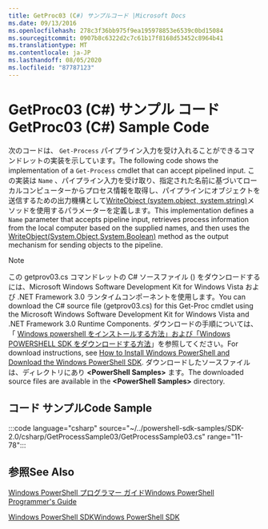 ```yaml
---
title: GetProc03 (C#) サンプルコード |Microsoft Docs
ms.date: 09/13/2016
ms.openlocfilehash: 278c3f36bb975f9ea195978853e6539c0bd15084
ms.sourcegitcommit: 0907b8c6322d2c7c61b17f8168d53452c8964b41
ms.translationtype: MT
ms.contentlocale: ja-JP
ms.lasthandoff: 08/05/2020
ms.locfileid: "87787123"
---
```

# <a name="getproc03-c-sample-code"></a><span data-ttu-id="24e70-102">GetProc03 (C#) サンプル コード</span><span class="sxs-lookup"><span data-stu-id="24e70-102">GetProc03 (C#) Sample Code</span></span>

<span data-ttu-id="24e70-103">次のコードは、 `Get-Process` パイプライン入力を受け入れることができるコマンドレットの実装を示しています。</span><span class="sxs-lookup"><span data-stu-id="24e70-103">The following code shows the implementation of a `Get-Process` cmdlet that can accept pipelined input.</span></span> <span data-ttu-id="24e70-104">この実装は `Name` 、パイプライン入力を受け取り、指定された名前に基づいてローカルコンピューターからプロセス情報を取得し、パイプラインにオブジェクトを送信するための出力機構として[WriteObject (system.object, system.string)](/dotnet/api/system.management.automation.cmdlet.writeobject?view=pscore-6.2.0#System_Management_Automation_Cmdlet_WriteObject_System_Object_System_Boolean_)メソッドを使用するパラメーターを定義します。</span><span class="sxs-lookup"><span data-stu-id="24e70-104">This implementation defines a `Name` parameter that accepts pipeline input, retrieves process information from the local computer based on the supplied names, and then uses the [WriteObject(System.Object,System.Boolean)](/dotnet/api/system.management.automation.cmdlet.writeobject?view=pscore-6.2.0#System_Management_Automation_Cmdlet_WriteObject_System_Object_System_Boolean_) method as the output mechanism for sending objects to the pipeline.</span></span>

> [!NOTE]
> <span data-ttu-id="24e70-105">この getprov03.cs コマンドレットの C# ソースファイル () をダウンロードするには、Microsoft Windows Software Development Kit for Windows Vista および .NET Framework 3.0 ランタイムコンポーネントを使用します。</span><span class="sxs-lookup"><span data-stu-id="24e70-105">You can download the C# source file (getprov03.cs) for this Get-Proc cmdlet using the Microsoft Windows Software Development Kit for Windows Vista and .NET Framework 3.0 Runtime Components.</span></span> <span data-ttu-id="24e70-106">ダウンロードの手順については、「 [Windows powershell をインストールする方法」および「Windows POWERSHELL SDK をダウンロードする方法](/powershell/scripting/developer/installing-the-windows-powershell-sdk)」を参照してください。</span><span class="sxs-lookup"><span data-stu-id="24e70-106">For download instructions, see [How to Install Windows PowerShell and Download the Windows PowerShell SDK](/powershell/scripting/developer/installing-the-windows-powershell-sdk).</span></span>
> <span data-ttu-id="24e70-107">ダウンロードしたソースファイルは、ディレクトリにあり **\<PowerShell Samples>** ます。</span><span class="sxs-lookup"><span data-stu-id="24e70-107">The downloaded source files are available in the **\<PowerShell Samples>** directory.</span></span>

## <a name="code-sample"></a><span data-ttu-id="24e70-108">コード サンプル</span><span class="sxs-lookup"><span data-stu-id="24e70-108">Code Sample</span></span>

:::code language="csharp" source="~/../powershell-sdk-samples/SDK-2.0/csharp/GetProcessSample03/GetProcessSample03.cs" range="11-78":::

## <a name="see-also"></a><span data-ttu-id="24e70-109">参照</span><span class="sxs-lookup"><span data-stu-id="24e70-109">See Also</span></span>

[<span data-ttu-id="24e70-110">Windows PowerShell プログラマー ガイド</span><span class="sxs-lookup"><span data-stu-id="24e70-110">Windows PowerShell Programmer's Guide</span></span>](./windows-powershell-programmer-s-guide.md)

[<span data-ttu-id="24e70-111">Windows PowerShell SDK</span><span class="sxs-lookup"><span data-stu-id="24e70-111">Windows PowerShell SDK</span></span>](../windows-powershell-reference.md)

